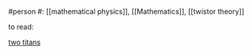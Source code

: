 #person 
#: [[mathematical physics]], [[Mathematics]], [[twistor theory]] 


to read:

[two titans](https://www.math.columbia.edu/~woit/wordpress/?p=12868)
